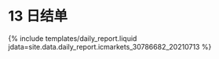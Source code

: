 # 13 日结单

{% include  templates/daily_report.liquid jdata=site.data.daily_report.icmarkets_30786682_20210713 %}